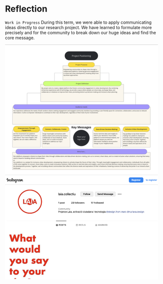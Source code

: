 # Reflection
`Work in Progress`
During this term, we were able to apply communicating ideas directly to our research project. We have learned to formulate more precisely and for the community to break down our huge ideas and find the core message. 


![Project Positioning](../../images/Bearbeitet/Project_Positioning.png)
![Project Instagram](../../images/Bearbeitet/LAIAInstagram.png)



